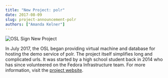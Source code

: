 ```yaml
---
title: "New Project: polr"
date: 2017-08-09
slug: project-announcement-polr
authors: ["Amanda Kelner"]
---
```


![OSL Sign New Project](/images/NewProjectAdjustedImage.png#blog)

In July 2017, the OSL began providing virtual machine and database for hosting the demo service of polr. The project
itself simplifies long and complicated urls. It was started by a high school student back in 2014 who has since
volunteered on the Fedora Infrastructure team. For more information, visit the
[project website](https://polrproject.org/).
